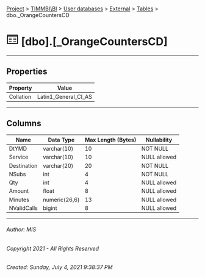 #### 

[Project](../../../../index.md) > [TIMMBI\\BI](../../../index.md) > [User databases](../../index.md) > [External](../index.md) > [Tables](Tables.md) > dbo._OrangeCountersCD

# ![Tables](../../../../Images/Table32.png) [dbo].[_OrangeCountersCD]

---

## <a name="#properties"></a>Properties

| Property | Value |
|---|---|
| Collation | Latin1_General_CI_AS |


---

## <a name="#columns"></a>Columns

| Name | Data Type | Max Length (Bytes) | Nullability |
|---|---|---|---|
| DtYMD | varchar(10) | 10 | NOT NULL |
| Service | varchar(10) | 10 | NULL allowed |
| Destination | varchar(20) | 20 | NOT NULL |
| NSubs | int | 4 | NOT NULL |
| Qty | int | 4 | NULL allowed |
| Amount | float | 8 | NULL allowed |
| Minutes | numeric(26,6) | 13 | NULL allowed |
| NValidCalls | bigint | 8 | NULL allowed |


---

###### Author:  MIS

###### Copyright 2021 - All Rights Reserved

###### Created: Sunday, July 4, 2021 9:38:37 PM

